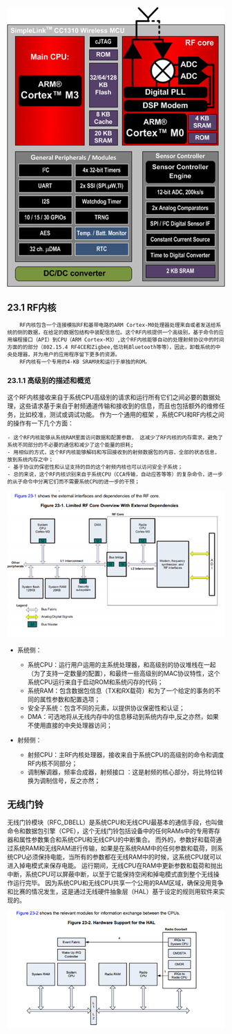 ![](picture\cc1310.gif)


## 23.1 RF内核 ##
		RF内核包含一个连接模拟RF和基带电路的ARM Cortex-M0处理器处理来自或者发送给系统的侧的数据，在给定的数据包结构中装配信息位。这个RF内核提供一个高级别，基于命令的应用编程接口（API）到CPU（ARM Cortex-M3）,这个RF内核能够自动的处理射频协议中的时间方面的的部分（802.15.4 RF4CE和Zigbee,低功耗Bluetooth等等），因此，卸载系统的中央处理器，并为用户的应用程序留下更多的资源。 
		RF内核有一个专用的4-KB SRAM块和运行于单独的ROM。

### 23.1.1 高级别的描述和概览 ###
这个RF内核接收来自于系统CPU高级别的请求和运行所有它们之间必要的数据处理，这些请求基于来自于射频通道传输和接收到的信息，而且也包括额外的维修任务，比如校准，测试或调试功能。
作为一个通用的框架 ，系统CPU和RF内核之间的操作有一下几个方面：

	- 这个RF内核能够从系统RAM里面访问数据和配置参数， 这减少了RF内核的内存需求，避免了系统不同部分的不必要的通信和减少了这个能量的损耗;
	- 用相似的方式，这个RF内核能够解码和写回接收到的射频数据包的内容，全部的状态信息，放到系统内存之中；
	- 基于协议的保密性和认证支持的目的这个射频内核也可以访问安全子系统；
	- 总的来说，这个RF内核识别来自于系统CPU（CCA传输，自动应答等等）的复杂命令，进一步的从子命令中分离它们而不需要系统CPU的进一步的干预；

![](picture\23-1.png)
	
- 系统侧：
	- 系统CPU：运行用户运用的主系统处理器，和高级别的协议堆栈在一起（为了支持一定数量的配置），和最终一些高级别的MAC协议特性，这个系统CPU运行来自于启动ROM和系统闪存的代码；
	- 系统RAM：包含数据包信息（TX和RX载荷）和为了一个给定的事务的不同的属性参数和配置选项；
	- 安全子系统：包含不同的元素，以提供协议保密性和认证；
	- DMA：可选地将从无线内存中的信息移动到系统内存中,反之亦然，如果不使用直接的中央处理器访问；

- 射频侧：
	- 射频CPU：主RF内核处理器，接收来自于系统CPU的高级别的命令和调度RF内核不同部分；
	- 调制解调器，频率合成器，射频接口 ：这是射频的核心部分，将比特位转换为调制信号，反之亦然；

## 无线门铃 ##

无线门铃模块（RFC_DBELL）是系统CPU和无线CPU最基本的通信手段，也叫做命令和数据包引擎（CPE），这个无线门铃包括设备中的任何RAMs中的专用寄存器和属性参数集合和系统CPU和无线CPU的中断集合。
而外的，参数好和载荷通过系统RAM和无线RAM进行传输，如果是在系统RAM中的任何参数和载荷，则系统CPU必须保持电能，当所有的参数都在无线RAM中的时候，这系统CPU就可以进入掉电模式来保存电能。
运行期间，无线CPU在RAM中更新参数和载荷和抛出中断，系统CPU可以屏蔽中断，以至于它能保持空闲和掉电模式直到整个无线操作运行完毕。
因为系统CPU和无线CPU共享一个公用的RAM区域，确保没用竞争和比赛的情况发生，这是通过无线硬件抽象层（HAL）基于设定的规则用软件来实现的。

![](picture/23-2.png)